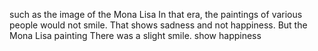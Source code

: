 such as the image of the Mona Lisa In that era, the paintings of various people would not smile. That shows sadness and not happiness. But the Mona Lisa painting There was a slight smile. show happiness
